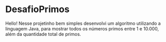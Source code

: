 # DesafioPrimos
Hello! Nesse projetinho bem simples desenvolvi um algoritmo utilizando a linguagem Java,
para mostrar todos os números primos entre 1 e 10.000, além da quantidade total de primos.
